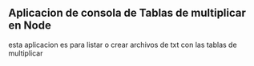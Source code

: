 

## Aplicacion de consola de Tablas de multiplicar en Node
esta aplicacion es para listar o crear archivos de txt con las tablas de multiplicar
